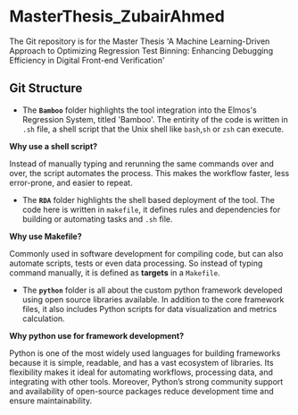 # MasterThesis_ZubairAhmed
The Git repository is for the Master Thesis 'A Machine Learning-Driven Approach to Optimizing Regression Test Binning: Enhancing Debugging Efficiency in Digital Front-end Verification'

## Git Structure

- The **`Bamboo`** folder highlights the tool integration into the Elmos's Regression System, titled 'Bamboo'. The  entirity of the code is written in `.sh` file, a shell script that the Unix shell like `bash`,`sh` or `zsh` can execute.
  
**Why use a shell script?**

Instead of manually typing and rerunning the same commands over and over, the script automates the process. This makes the workflow faster, less error-prone, and easier to repeat.


- The **`RDA`** folder highlights the shell based deployment of the tool. The code here is written in `makefile`, it defines rules and dependencies for building or automating tasks and `.sh` file.
  
**Why use Makefile?**

Commonly used in software development for compiling code, but can also automate scripts, tests or even data processing. So instead of typing command manually, it is defined as **targets** in a `Makefile`.

- The **`python`** folder is all about the custom python framework developed using open source libraries available. In addition to the core framework files, it also includes Python scripts for data visualization and metrics calculation.
  
**Why python use for framework development?**

Python is one of the most widely used languages for building frameworks because it is simple, readable, and has a vast ecosystem of libraries. Its flexibility makes it ideal for automating workflows, processing data, and integrating with other tools. Moreover, Python’s strong community support and availability of open-source packages reduce development time and ensure maintainability.
